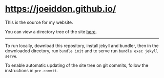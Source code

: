 https://joeiddon.github.io/
====

This is the source for my website.

You can view a directory tree of the site [here](https://joeiddon.github.io/tree).

---

To run locally, download this repository, install jekyll and bundler, then in
the downloaded directory, run `bundle init` and to serve run `bundle exec
jekyll serve`.

To enable automatic updating of the site tree on git commits, follow the
instructions in `pre-commit`.
